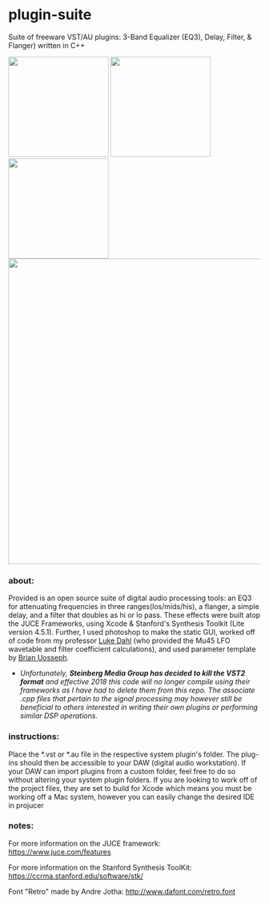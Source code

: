 # plugin-suite
Suite of freeware VST/AU plugins: 3-Band Equalizer (EQ3), Delay, Filter, &amp; Flanger) written in C++

<img src="https://github.com/marcjones-io/pluginsuite/blob/master/design/screenshots/delay.jpeg" width="200">  <img src="https://github.com/marcjones-io/pluginsuite/blob/master/design/screenshots/filter.jpeg" width="200">  <img src="https://github.com/marcjones-io/pluginsuite/blob/master/design/screenshots/flange.jpeg" width="200">
<img src="https://github.com/marcjones-io/pluginsuite/blob/master/design/screenshots/freeq3.jpg" width="610">

### about:
Provided is an open source suite of digital audio processing tools: an EQ3 for attenuating frequencies in three ranges(los/mids/his), a flanger, a simple delay, and a filter that doubles as hi or lo pass. These effects were built atop the JUCE Frameworks, using Xcode & Stanford's Synthesis Toolkit (Lite version 4.5.1). Further, I used photoshop to make the static GUI, worked off of code from my professor [Luke Dahl](https://ccrma.stanford.edu/~lukedahl/) (who provided the Mu45 LFO wavetable and filter coefficient calculations), and used parameter template by [Brian Uosseph](https://github.com/buosseph/juce-audio-plugin-template). 

* _Unfortunately, __Steinberg Media Group has decided to kill the VST2 format__ and effective 2018 this code will no longer compile using their frameworks as I have had to delete them from this repo. The associate .cpp files that pertain to the signal processing may however still be beneficial to others interested in writing their own plugins or performing similar DSP operations_.

### instructions:
Place the *.vst or *.au file in the respective system plugin's folder. The plug-ins should then be accessible to your DAW (digital audio workstation). If your DAW can import plugins from a custom folder, feel free to do so without altering your system plugin folders. If you are looking to work off of the project files, they are set to build for Xcode which means you must be working off a Mac system, however you can easily change the desired IDE in projucer 

### notes:
For more information on the JUCE framework:
https://www.juce.com/features

For more information on the Stanford Synthesis ToolKit:
https://ccrma.stanford.edu/software/stk/

Font "Retro" made by Andre Jotha: 
http://www.dafont.com/retro.font
